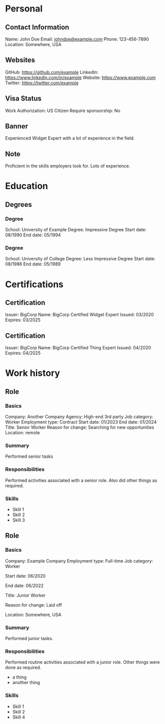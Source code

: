 # Personal

## Contact Information
Name: John Doe
Email: johndoe@example.com
Phone: 123-456-7890
Location: Somewhere, USA

## Websites
GitHub: https://github.com/example
LinkedIn: https://www.linkedin.com/in/example
Website: https://www.example.com
Twitter: https://twitter.com/example

## Visa Status
Work Authorization: US Citizen
Require sponsorship: No


## Banner

Experienced Widget Expert with a lot of experience in the field.

## Note

Proficient in the skills employers look for.
Lots of experience.

# Education

## Degrees

### Degree
School: University of Example
Degree: Impressive Degree
Start date: 08/1990
End date: 05/1994

### Degree
School: University of College
Degree: Less Impressive Degree
Start date: 08/1986
End date: 05/1989

# Certifications

## Certification

Issuer: BigCorp
Name: BigCorp Certified Widget Expert
Issued: 03/2020
Expires: 03/2025

## Certification
Issuer: BigCorp
Name: BigCorp Certified Thing Expert
Issued: 04/2020
Expires: 04/2025

# Work history

## Role

### Basics
Company: Another Company
Agency: High-end 3rd party 
Job category: Worker
Employment type: Contract
Start date: 01/2023
End date: 01/2024
Title: Senior Worker
Reason for change: Searching for new opportunities
Location: remote

### Summary
Performed senior tasks

### Responsibilities
Performed activities associated with a senior role.
Also did other things as required.

### Skills
* Skill 1
* Skill 2
* Skill 3

## Role

### Basics
Company: Example Company
Employment type: Full-time
Job category: Worker

Start date: 06/2020

End date: 06/2022

Title: Junior Worker

Reason for change: Laid off

Location: Somewhere, USA

### Summary
Performed junior tasks.

### Responsibilities
Performed routine activities associated with a junior role.
Other things were done as required.
* a thing
* another thing

### Skills

* Skill 1
* Skill 2
* Skill 4